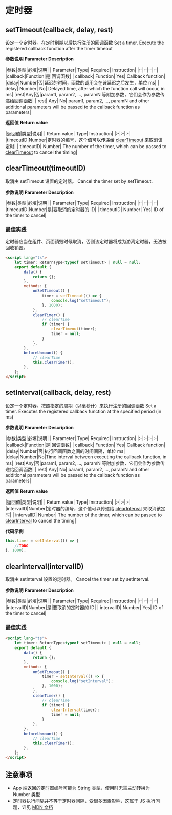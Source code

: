 # 定时器

## setTimeout(callback, delay, rest)

设定一个定时器。在定时到期以后执行注册的回调函数
Set a timer. Execute the registered callback function after the timer timeout

**参数说明**
**Parameter Description**

|参数|类型|必填|说明|
| Parameter| Type| Required| Instruction|
|:-|:-|:-|:-|
|callback|Function|是|回调函数|
| callback| Function| Yes| Callback function|
|delay|Number|否|延迟的时间，函数的调用会在该延迟之后发生，单位 ms|
| delay| Number| No| Delayed time, after which the function call will occur, in ms|
|rest|Any|否|param1, param2, ..., paramN 等附加参数，它们会作为参数传递给回调函数|
| rest| Any| No| param1, param2, ..., paramN and other additional parameters will be passed to the callback function as parameters|

**返回值**
**Return value**

|返回值|类型|说明|
| Return value| Type| Instruction|
|:-|:-|:-|
|timeoutID|Number|定时器的编号，这个值可以传递给 [clearTimeout](/api/timer?id=cleartimeout) 来取消该定时|
| timeoutID| Number| The number of the timer, which can be passed to [clearTimeout](/api/timer?id=cleartimeout) to cancel the timing|

## clearTimeout(timeoutID)

取消由 setTimeout 设置的定时器。
Cancel the timer set by setTimeout.

**参数说明**
**Parameter Description**

|参数|类型|必填|说明|
| Parameter| Type| Required| Instruction|
|:-|:-|:-|:-|
|timeoutID|Number|是|要取消的定时器的 ID|
| timeoutID| Number| Yes| ID of the timer to cancel|

### 最佳实践

定时器应当在组件、页面销毁时候取消，否则该定时器将成为游离定时器，无法被回收销毁。

```html
<script lang="ts">
	let timer: ReturnType<typeof setTimeout> | null = null;
	export default {
		data() {
			return {};
		},
		methods: {
			onSetTimeout() {
				timer = setTimeout(() => {
					console.log("setTimeout");
				}, 1000);
			},
			clearTimer() {
				// clearTime
				if (timer) {
					clearTimeout(timer);
					timer = null;
				}
			},
		},
		beforeUnmount() {
			// clearTime
			this.clearTimer();
		},
	};
</script>
```

## setInterval(callback, delay, rest)

设定一个定时器。按照指定的周期（以毫秒计）来执行注册的回调函数
Set a timer. Executes the registered callback function at the specified period (in ms)

**参数说明**
**Parameter Description**

|参数|类型|必填|说明|
| Parameter| Type| Required| Instruction|
|:-|:-|:-|:-|
|callback|Function|是|回调函数|
| callback| Function| Yes| Callback function|
|delay|Number|否|执行回调函数之间的时间间隔，单位 ms|
|delay|Number|No|Time interval between executing the callback function, in ms|
|rest|Any|否|param1, param2, ..., paramN 等附加参数，它们会作为参数传递给回调函数|
| rest| Any| No| param1, param2, ..., paramN and other additional parameters will be passed to the callback function as parameters|

**返回值**
**Return value**

|返回值|类型|说明|
| Return value| Type| Instruction|
|:-|:-|:-|
|intervalID|Number|定时器的编号，这个值可以传递给 [clearInterval](/api/timer?id=clearinterval) 来取消该定时|
| intervalID| Number| The number of the timer, which can be passed to [clearInterval](/api/timer?id=clearinterval) to cancel the timing|

**代码示例**

```js
this.timer = setInterval(() => {
	//TODO
}, 1000);
```

## clearInterval(intervalID)

取消由 setInterval 设置的定时器。
Cancel the timer set by setInterval.

**参数说明**
**Parameter Description**

|参数|类型|必填|说明|
| Parameter| Type| Required| Instruction|
|:-|:-|:-|:-|
|intervalID|Number|是|要取消的定时器的 ID|
| intervalID| Number| Yes| ID of the timer to cancel|

### 最佳实践

```html
<script lang="ts">
	let timer: ReturnType<typeof setTimeout> | null = null;
	export default {
		data() {
			return {};
		},
		methods: {
			onSetTimeout() {
				timer = setInterval(() => {
					console.log("setInterval");
				}, 1000);
			},
			clearTimer() {
				// clearTime
				if (timer) {
					clearInterval(timer);
					timer = null;
				}
			},
		},
		beforeUnmount() {
			// clearTime
			this.clearTimer();
		},
	};
</script>
```

## 注意事项

- App 端返回的定时器编号可能为 String 类型，使用时无需主动转换为 Number 类型
- 定时器执行间隔并不等于定时器间隔，受很多因素影响，这属于 JS 执行问题，详见 [MDN 文档](https://developer.mozilla.org/zh-CN/docs/Web/API/setInterval)
